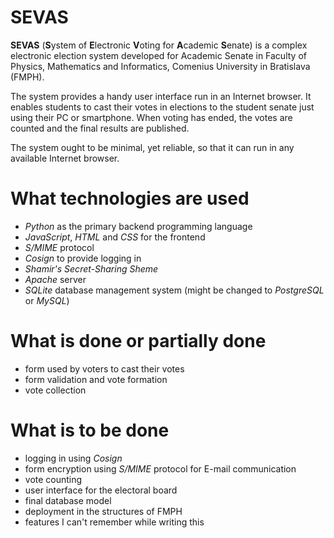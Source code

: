 # SEVAS
**SEVAS** (**S**ystem of **E**lectronic **V**oting for **A**cademic **S**enate) 
is a complex electronic election system developed 
for Academic Senate in Faculty of Physics, Mathematics and Informatics,
Comenius University in Bratislava (FMPH).

The system provides a handy user interface run in an Internet browser. 
It enables students to cast their votes in elections to the student senate 
just using their PC or smartphone. When voting has ended, the votes are counted 
and the final results are published.

The system ought to be minimal, yet reliable, so that it can run 
in any available Internet browser.

# What technologies are used

* _Python_ as the primary backend programming language
* _JavaScript_, _HTML_ and _CSS_ for the frontend
* _S/MIME_ protocol
* _Cosign_ to provide logging in
* _Shamir's Secret-Sharing Sheme_
* _Apache_ server
* _SQLite_ database management system (might be changed to _PostgreSQL_ or _MySQL_)



# What is done or partially done
* form used by voters to cast their votes
* form validation and vote formation
* vote collection

# What is to be done
* logging in using _Cosign_
* form encryption using _S/MIME_ protocol for E-mail communication
* vote counting
* user interface for the electoral board
* final database model
* deployment in the structures of FMPH
* features I can't remember while writing this
